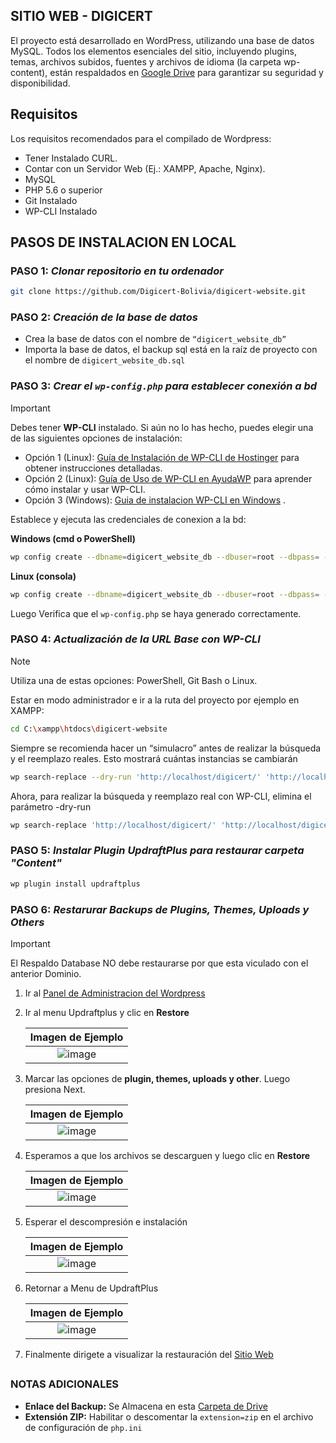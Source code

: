 ## SITIO WEB - DIGICERT
El proyecto está desarrollado en WordPress, utilizando una base de datos MySQL. Todos los elementos esenciales del sitio, incluyendo plugins, temas, archivos subidos, fuentes y archivos de idioma (la carpeta wp-content), están respaldados en [Google Drive](https://drive.google.com/drive/folders/1tgUpDrhG4LTdisMbCz3Zi-rdXFG6ZcMO) para garantizar su seguridad y disponibilidad.

## Requisitos

Los requisitos recomendados para el compilado de Wordpress:

- Tener Instalado CURL.
- Contar con un Servidor Web (Ej.: XAMPP, Apache, Nginx).
- MySQL
- PHP 5.6 o superior
- Git Instalado
- WP-CLI Instalado

## PASOS DE INSTALACION EN LOCAL

### PASO 1: _Clonar repositorio en tu ordenador_

```bash
git clone https://github.com/Digicert-Bolivia/digicert-website.git
```

### PASO 2: _Creación de la base de datos_
- Crea la base de datos con el nombre de `“digicert_website_db”`
- Importa la base de datos, el backup sql está en la raíz de proyecto con el nombre de `digicert_website_db.sql`

### PASO 3: _Crear el `wp-config.php` para establecer conexión a bd_


> [!IMPORTANT]
> Debes tener **WP-CLI** instalado. Si aún no lo has hecho, puedes elegir una de las siguientes opciones de instalación:
> 
> - Opción 1 (Linux): [Guía de Instalación de WP-CLI de Hostinger](https://www.hostinger.es/tutoriales/wp-cli) para obtener instrucciones detalladas.
> - Opción 2 (Linux): [Guía de Uso de WP-CLI en AyudaWP](https://ayudawp.com/wp-cli-la-interfaz-de-comandos-de-wordpress-guia-de-uso/) para aprender cómo instalar y usar WP-CLI.
> - Opción 3 (Windows): [Guia de instalacion WP-CLI en Windows](https://desarrollowp.com/blog/tutoriales/wp-cli-parte-1-instalacion-primeros-pasos/) .


Establece y ejecuta las credenciales de conexion a la bd:

**Windows (cmd o PowerShell)**

```bash
wp config create --dbname=digicert_website_db --dbuser=root --dbpass= --dbhost=localhost --path=C:\xampp\htdocs\digicert-website --allow-root
```

**Linux (consola)**

```bash
wp config create --dbname=digicert_website_db --dbuser=root --dbpass= --dbhost=localhost --path=/var/www/html/digicert-website --allow-root
```
Luego Verifica que el `wp-config.php` se haya generado correctamente.

### PASO 4: _Actualización de la URL Base con WP-CLI_
> [!NOTE]
> Utiliza una de estas opciones: PowerShell, Git Bash o Linux.

Estar en modo administrador e ir a la ruta del proyecto por ejemplo en XAMPP:

```bash
cd C:\xampp\htdocs\digicert-website
```

Siempre se recomienda hacer un “simulacro” antes de realizar la búsqueda y el reemplazo reales. Esto mostrará cuántas instancias se cambiarán

```bash
wp search-replace --dry-run 'http://localhost/digicert/' 'http://localhost/digicert-website/'
```

Ahora, para realizar la búsqueda y reemplazo real con WP-CLI, elimina el parámetro -dry-run
```bash
wp search-replace 'http://localhost/digicert/' 'http://localhost/digicert-website/'
```

### PASO 5: _Instalar Plugin UpdraftPlus para restaurar carpeta "Content"_

```bash
wp plugin install updraftplus
```
### PASO 6: _Restarurar Backups de Plugins, Themes, Uploads y Others_
> [!IMPORTANT]
> El Respaldo Database NO debe restaurarse por que esta viculado con el anterior Dominio.

1. Ir al [Panel de Administracion del Wordpress](http://localhost/digicert-website/wp-admin/)
2. Ir al menu Updraftplus y clic en **Restore**
   
   | Imagen de Ejemplo |
   | :-------------------------: |
   | ![image](https://github.com/user-attachments/assets/5537ec79-a1da-4d81-ac9f-6fcbcf1d9e08) |
   
3. Marcar las opciones de **plugin, themes, uploads y other**. Luego presiona Next.
   
   | Imagen de Ejemplo |
   | :-------------------------: |
   | ![image](https://github.com/user-attachments/assets/27905ddc-bd50-413b-bca5-b710aae2ca06) |

4. Esperamos a que los archivos se descarguen y luego clic en **Restore**
   
   | Imagen de Ejemplo |
   | :-------------------------: |
   | ![image](https://github.com/user-attachments/assets/677f4cab-5d3c-4120-a883-bcae54b7e278)|
   
5. Esperar el descompresión e instalación

   | Imagen de Ejemplo |
   | :-------------------------: |
   | ![image](https://github.com/user-attachments/assets/8fb83d4f-c66e-47ad-a8eb-45e13d22edb7) |

6. Retornar a Menu de UpdraftPlus

   | Imagen de Ejemplo |
   | :-------------------------: |
   | ![image](https://github.com/user-attachments/assets/a616a4ba-ef90-4304-bb99-a73f168e7bdb) |

7. Finalmente dirigete a visualizar la restauración del [Sitio Web](http://localhost/digicert-website/)
##
### NOTAS ADICIONALES
- **Enlace del Backup:** Se Almacena en esta [Carpeta de Drive](https://drive.google.com/drive/folders/1tgUpDrhG4LTdisMbCz3Zi-rdXFG6ZcMO)
- **Extensión ZIP:** Habilitar o descomentar la `extension=zip` en el archivo de configuración de `php.ini`
